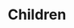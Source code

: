 ---
layout: content
data: children
title: Children
isHome: true
link: https://figure.nz/search/?query=pacific%20children&ref=pfnz
---